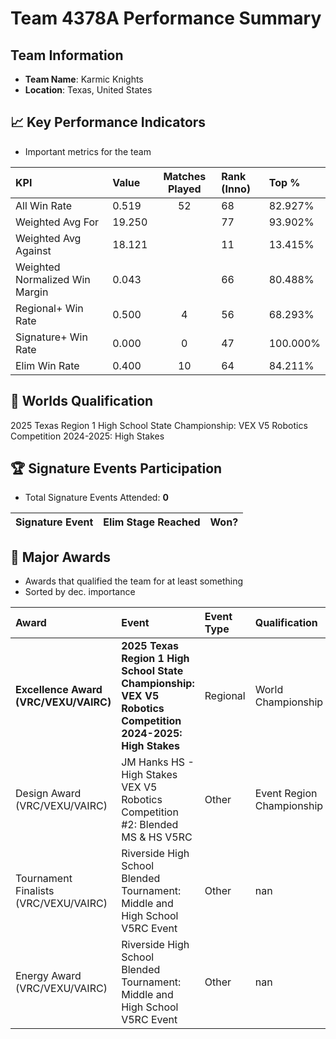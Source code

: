 # Team 4378A Performance Summary

##  Team Information
- **Team Name**: Karmic Knights
- **Location**: Texas, United States

## 📈 Key Performance Indicators
- Important metrics for the team

| KPI | Value | Matches Played | Rank (Inno) | Top % |
|:---|:-----|:--------------:|:----|:-----|
| All Win Rate | 0.519 | 52 | 68 | 82.927% |
| Weighted Avg For | 19.250 |  | 77 | 93.902% |
| Weighted Avg Against | 18.121 |  | 11 | 13.415% |
| Weighted Normalized Win Margin | 0.043 |  | 66 | 80.488% |
| Regional+ Win Rate | 0.500 | 4 | 56 | 68.293% |
| Signature+ Win Rate | 0.000 | 0 | 47 | 100.000% |
| Elim Win Rate | 0.400 | 10 | 64 | 84.211% |


## 🎯 Worlds Qualification
2025 Texas Region 1 High School State Championship: VEX V5 Robotics Competition 2024-2025: High Stakes

## 🏆 Signature Events Participation
- Total Signature Events Attended: **0**

| Signature Event | Elim Stage Reached | Won? |
|:----------------|:-------------------|:----|


## 🥇 Major Awards
- Awards that qualified the team for at least something
- Sorted by dec. importance

| Award | Event | Event Type | Qualification |
|:------|:------|:-----------|:--------------|
| **Excellence Award (VRC/VEXU/VAIRC)** | **2025 Texas Region 1 High School State Championship: VEX V5 Robotics Competition 2024-2025: High Stakes** | Regional | World Championship |
| Design Award (VRC/VEXU/VAIRC) | JM Hanks HS - High Stakes VEX V5 Robotics Competition #2: Blended MS & HS V5RC | Other | Event Region Championship |
| Tournament Finalists (VRC/VEXU/VAIRC) | Riverside High School Blended Tournament: Middle and High School V5RC Event | Other | nan |
| Energy Award (VRC/VEXU/VAIRC) | Riverside High School Blended Tournament: Middle and High School V5RC Event | Other | nan |


